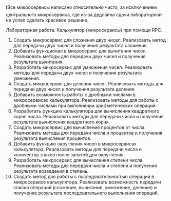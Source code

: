 ❗Все микросервисы написано относительно чисто, за исключением центрального микросервиса, где из-за дедлайна сдачи лабораторной не успел сделать красивое решение.

Лабораторная работа. Калькулятор (микросервисы) при помощи RPC.
1. Создать микросервис для сложения двух чисел. Реализовать метод для передачи двух чисел и получения результата сложения.
2. Добавить функционал в микросервис для вычитания чисел. Реализовать методы для передачи двух чисел и получения результата вычитания.
3. Разработать микросервис для умножения чисел. Реализовать методы для передачи двух чисел и получения результата умножения.
4. Создать микросервис для деления чисел. Реализовать методы для передачи двух чисел и получения результата деления.
5. Добавить возможность работы с дробными числами в микросервисах калькулятора. Реализовать методы для работы с дробными числами при выполнении арифметических операций.
6. Разработать функцию калькулятора для вычисления квадратного корня числа. Реализовать методы для передачи числа и получения результата вычисления квадратного корня.
7. Создать микросервис для вычисления процентов от числа. Реализовать методы для передачи числа и процентов и получения результата вычисления процентов.
8. Добавить функцию округления чисел в микросервисах калькулятора. Реализовать методы для передачи числа и количества знаков после запятой для округления.
9. Разработать микросервис для вычисления степени числа. Реализовать методы для передачи числа и степени и получения результата возведения в степень.
10. Создать метод для работы с последовательностью операций в микросервисе калькулятора. Реализовать возможность передачи списка операций (сложение, вычитание, умножение, деление) и получение результата последовательного выполнения операций.
